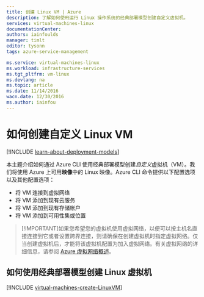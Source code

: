 ```yaml
---
title: 创建 Linux VM | Azure
description: 了解如何使用运行 Linux 操作系统的经典部署模型创建自定义虚拟机。
services: virtual-machines-linux
documentationCenter: 
authors: iainfoulds
manager: timlt
editor: tysonn
tags: azure-service-management

ms.service: virtual-machines-linux
ms.workload: infrastructure-services
ms.tgt_pltfrm: vm-linux
ms.devlang: na
ms.topic: article
ms.date: 11/14/2016
wacn.date: 12/30/2016
ms.author: iainfou
---
```


# 如何创建自定义 Linux VM

[!INCLUDE [learn-about-deployment-models](../../includes/learn-about-deployment-models-classic-include.md)]

本主题介绍如何通过 Azure CLI 使用经典部署模型创建*自定义*虚拟机（VM）。我们将使用 Azure 上可用**映像**中的 Linux 映像。Azure CLI 命令提供以下配置选项以及其他配置选项：

- 将 VM 连接到虚拟网络
- 将 VM 添加到现有云服务
- 将 VM 添加到现有存储帐户
- 将 VM 添加到可用性集或位置

> [!IMPORTANT]如果您希望您的虚拟机使用虚拟网络，以便可以按主机名直接连接到它或者设置跨界连接，则请确保在创建虚拟机时指定虚拟网络。仅当创建虚拟机后，才能将该虚拟机配置为加入虚拟网络。有关虚拟网络的详细信息，请参阅 [Azure 虚拟网络概述](../virtual-network/virtual-networks-overview.md)。

## 如何使用经典部署模型创建 Linux 虚拟机

[!INCLUDE [virtual-machines-create-LinuxVM](../../includes/virtual-machines-create-linuxvm.md)]

<!---HONumber=Mooncake_1207_2015-->